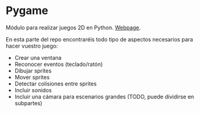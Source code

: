 # Pygame

Módulo para realizar juegos 2D en Python. [Webpage](https://www.pygame.org/news).

En esta parte del repo encontraréis todo tipo de
aspectos necesarios para hacer vuestro juego:
* Crear una ventana
* Reconocer eventos (teclado/ratón)
* Dibujar sprites
* Mover sprites
* Detectar colisiones entre sprites
* Incluir sonidos
* Incluir una cámara para escenarios grandes (TODO, puede dividirse en subpartes)
